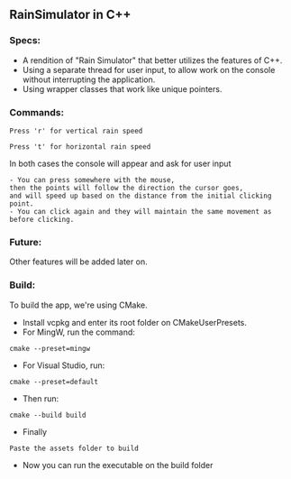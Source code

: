 ## RainSimulator in C++

### Specs:
- A rendition of "Rain Simulator" that better utilizes the features of C++.
- Using a separate thread for user input, to allow work on the console without interrupting the application.
- Using wrapper classes that work like unique pointers.

### Commands:

```vertical rain speed
Press 'r' for vertical rain speed
```
```horizontal rain speed
Press 't' for horizontal rain speed
```
In both cases the console will appear and ask for user input

```
- You can press somewhere with the mouse, 
then the points will follow the direction the cursor goes, 
and will speed up based on the distance from the initial clicking point. 
- You can click again and they will maintain the same movement as before clicking. 
```

### Future:
Other features will be added later on.

### Build:
To build the app, we're using CMake.
- Install vcpkg and enter its root folder on CMakeUserPresets.
- For MingW, run the command:
```
cmake --preset=mingw
```
- For Visual Studio, run:
```
cmake --preset=default
```
- Then run:
```
cmake --build build
```
- Finally
```
Paste the assets folder to build
```
- Now you can run the executable on the build folder